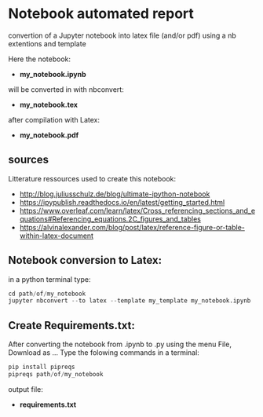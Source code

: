 # Notebook automated report
convertion of a Jupyter notebook into latex file (and/or pdf) using a nb extentions and template


Here the notebook:
- **my_notebook.ipynb** 

will be converted in with nbconvert:
- **my_notebook.tex**

after compilation with Latex:
- **my_notebook.pdf**


## sources

Litterature ressources used to create this notebook:
- http://blog.juliusschulz.de/blog/ultimate-ipython-notebook
- https://ipypublish.readthedocs.io/en/latest/getting_started.html
- https://www.overleaf.com/learn/latex/Cross_referencing_sections_and_equations#Referencing_equations.2C_figures_and_tables
- https://alvinalexander.com/blog/post/latex/reference-figure-or-table-within-latex-document

## Notebook conversion to Latex:
in a python terminal type:
```python
cd path/of/my_notebook
jupyter nbconvert --to latex --template my_template my_notebook.ipynb 
```

## Create Requirements.txt:
After converting the notebook from .ipynb to .py using the menu File, Download as ...
Type the folowing commands in a terminal:
```Python
pip install pipreqs
pipreqs path/of/my_notebook
```

output file:
 - **requirements.txt**
